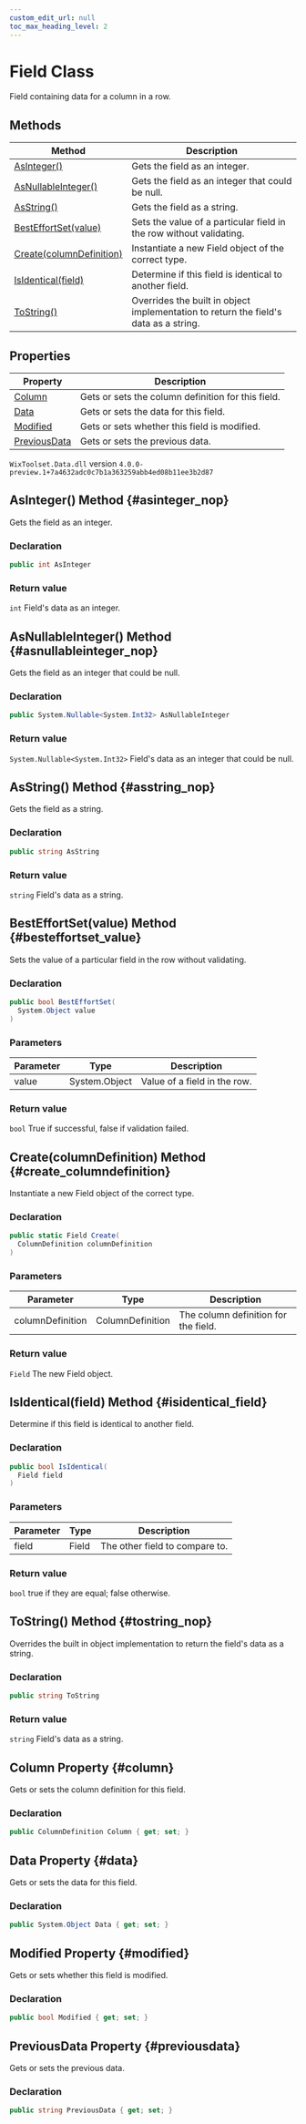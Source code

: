 ```yaml
---
custom_edit_url: null
toc_max_heading_level: 2
---
```

# Field Class
Field containing data for a column in a row.
## Methods
| Method | Description |
| ------ | ----------- |
| [AsInteger()](#asinteger_nop) | Gets the field as an integer. |
| [AsNullableInteger()](#asnullableinteger_nop) | Gets the field as an integer that could be null. |
| [AsString()](#asstring_nop) | Gets the field as a string. |
| [BestEffortSet(value)](#besteffortset_value) | Sets the value of a particular field in the row without validating. |
| [Create(columnDefinition)](#create_columndefinition) | Instantiate a new Field object of the correct type. |
| [IsIdentical(field)](#isidentical_field) | Determine if this field is identical to another field. |
| [ToString()](#tostring_nop) | Overrides the built in object implementation to return the field's data as a string. |
## Properties
| Property | Description |
| ------ | ----------- |
| [Column](#column) | Gets or sets the column definition for this field. |
| [Data](#data) | Gets or sets the data for this field. |
| [Modified](#modified) | Gets or sets whether this field is modified. |
| [PreviousData](#previousdata) | Gets or sets the previous data. |
`WixToolset.Data.dll` version `4.0.0-preview.1+7a4632adc0c7b1a363259abb4ed08b11ee3b2d87`
## AsInteger() Method {#asinteger_nop}
Gets the field as an integer.
### Declaration
```cs
public int AsInteger
```
### Return value
`int` Field's data as an integer.
## AsNullableInteger() Method {#asnullableinteger_nop}
Gets the field as an integer that could be null.
### Declaration
```cs
public System.Nullable<System.Int32> AsNullableInteger
```
### Return value
`System.Nullable<System.Int32>` Field's data as an integer that could be null.
## AsString() Method {#asstring_nop}
Gets the field as a string.
### Declaration
```cs
public string AsString
```
### Return value
`string` Field's data as a string.
## BestEffortSet(value) Method {#besteffortset_value}
Sets the value of a particular field in the row without validating.
### Declaration
```cs
public bool BestEffortSet(
  System.Object value
)
```
### Parameters
| Parameter | Type | Description |
| --------- | ---- | ----------- |
| value | System.Object | Value of a field in the row. |
### Return value
`bool` True if successful, false if validation failed.
## Create(columnDefinition) Method {#create_columndefinition}
Instantiate a new Field object of the correct type.
### Declaration
```cs
public static Field Create(
  ColumnDefinition columnDefinition
)
```
### Parameters
| Parameter | Type | Description |
| --------- | ---- | ----------- |
| columnDefinition | ColumnDefinition | The column definition for the field. |
### Return value
`Field` The new Field object.
## IsIdentical(field) Method {#isidentical_field}
Determine if this field is identical to another field.
### Declaration
```cs
public bool IsIdentical(
  Field field
)
```
### Parameters
| Parameter | Type | Description |
| --------- | ---- | ----------- |
| field | Field | The other field to compare to. |
### Return value
`bool` true if they are equal; false otherwise.
## ToString() Method {#tostring_nop}
Overrides the built in object implementation to return the field's data as a string.
### Declaration
```cs
public string ToString
```
### Return value
`string` Field's data as a string.
## Column Property {#column}
Gets or sets the column definition for this field.
### Declaration
```cs
public ColumnDefinition Column { get; set; } 
```
## Data Property {#data}
Gets or sets the data for this field.
### Declaration
```cs
public System.Object Data { get; set; } 
```
## Modified Property {#modified}
Gets or sets whether this field is modified.
### Declaration
```cs
public bool Modified { get; set; } 
```
## PreviousData Property {#previousdata}
Gets or sets the previous data.
### Declaration
```cs
public string PreviousData { get; set; } 
```
